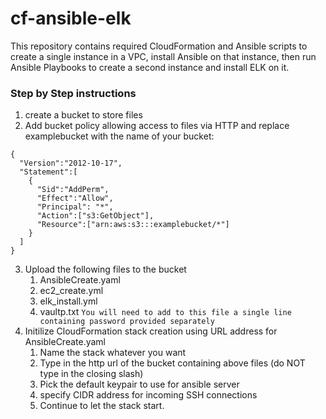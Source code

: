 # cf-ansible-elk

This repository contains required CloudFormation and Ansible scripts to create a single instance in a VPC, install Ansible on that instance, then run Ansible Playbooks to create a second instance and install ELK on it.

### Step by Step instructions

1. create a bucket to store files
2. Add bucket policy allowing access to files via HTTP and replace examplebucket with the name of your bucket:
```
{
  "Version":"2012-10-17",
  "Statement":[
    {
      "Sid":"AddPerm",
      "Effect":"Allow",
      "Principal": "*",
      "Action":["s3:GetObject"],
      "Resource":["arn:aws:s3:::examplebucket/*"]
    }
  ]
}
```
3. Upload the following files to the bucket
   1. AnsibleCreate.yaml
   2. ec2_create.yml
   3. elk_install.yml
   4. vaultp.txt `You will need to add to this file a single line containing password provided separately`
4. Initilize CloudFormation stack creation using URL address for AnsibleCreate.yaml
   1. Name the stack whatever you want
   2. Type in the http url of the bucket containing above files (do NOT type in the closing slash)
   3. Pick the default keypair to use for ansible server
   4. specify CIDR address for incoming SSH connections
   5. Continue to let the stack start.
